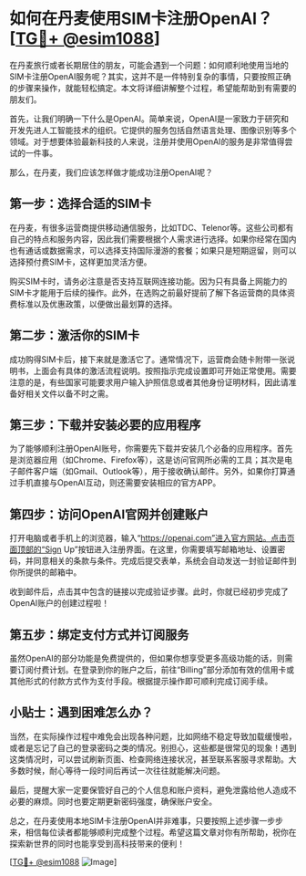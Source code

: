 # 如何在丹麦使用SIM卡注册OpenAI？[[TG💪+ @esim1088](https://t.me/s/esim1088)]

在丹麦旅行或者长期居住的朋友，可能会遇到一个问题：如何顺利地使用当地的SIM卡注册OpenAI服务呢？其实，这并不是一件特别复杂的事情，只要按照正确的步骤来操作，就能轻松搞定。本文将详细讲解整个过程，希望能帮助到有需要的朋友们。

首先，让我们明确一下什么是OpenAI。简单来说，OpenAI是一家致力于研究和开发先进人工智能技术的组织。它提供的服务包括自然语言处理、图像识别等多个领域。对于想要体验最新科技的人来说，注册并使用OpenAI的服务是非常值得尝试的一件事。

那么，在丹麦，我们应该怎样做才能成功注册OpenAI呢？

## 第一步：选择合适的SIM卡

在丹麦，有很多运营商提供移动通信服务，比如TDC、Telenor等。这些公司都有自己的特点和服务内容，因此我们需要根据个人需求进行选择。如果你经常在国内也有通话或数据需求，可以选择支持国际漫游的套餐；如果只是短期逗留，则可以选择预付费SIM卡，这样更加灵活方便。

购买SIM卡时，请务必注意是否支持互联网连接功能。因为只有具备上网能力的SIM卡才能用于后续的操作。此外，在选购之前最好提前了解下各运营商的具体资费标准以及优惠政策，以便做出最划算的选择。

## 第二步：激活你的SIM卡

成功购得SIM卡后，接下来就是激活它了。通常情况下，运营商会随卡附带一张说明书，上面会有具体的激活流程说明。按照指示完成设置即可开始正常使用。需要注意的是，有些国家可能要求用户输入护照信息或者其他身份证明材料，因此请准备好相关文件以备不时之需。

## 第三步：下载并安装必要的应用程序

为了能够顺利注册OpenAI账号，你需要先下载并安装几个必备的应用程序。首先是浏览器应用（如Chrome、Firefox等），这是访问官网所必需的工具；其次是电子邮件客户端（如Gmail、Outlook等），用于接收确认邮件。另外，如果你打算通过手机直接与OpenAI互动，则还需要安装相应的官方APP。

## 第四步：访问OpenAI官网并创建账户

打开电脑或者手机上的浏览器，输入“https://openai.com”进入官方网站。点击页面顶部的“Sign Up”按钮进入注册界面。在这里，你需要填写邮箱地址、设置密码，并同意相关的条款与条件。完成后提交表单，系统会自动发送一封验证邮件到你所提供的邮箱中。

收到邮件后，点击其中包含的链接以完成验证步骤。此时，你就已经初步完成了OpenAI账户的创建过程啦！

## 第五步：绑定支付方式并订阅服务

虽然OpenAI的部分功能是免费提供的，但如果你想享受更多高级功能的话，则需要订阅付费计划。在登录到你的账户之后，前往“Billing”部分添加有效的信用卡或其他形式的付款方式作为支付手段。根据提示操作即可顺利完成订阅手续。

## 小贴士：遇到困难怎么办？

当然，在实际操作过程中难免会出现各种问题，比如网络不稳定导致加载缓慢啦，或者是忘记了自己的登录密码之类的情况。别担心，这些都是很常见的现象！遇到这类情况时，可以尝试刷新页面、检查网络连接状况，甚至联系客服寻求帮助。大多数时候，耐心等待一段时间后再试一次往往就能解决问题。

最后，提醒大家一定要保管好自己的个人信息和账户资料，避免泄露给他人造成不必要的麻烦。同时也要定期更新密码强度，确保账户安全。

总之，在丹麦使用本地SIM卡注册OpenAI并非难事，只要按照上述步骤一步步来，相信每位读者都能够顺利完成整个过程。希望这篇文章对你有所帮助，祝你在探索新世界的同时也能享受到高科技带来的便利！

[[TG💪+ @esim1088](https://t.me/s/esim1088) ![Image](https://i.postimg.cc/4NQfJmqS/Snipaste-2025-05-13-00-14-12.png)]